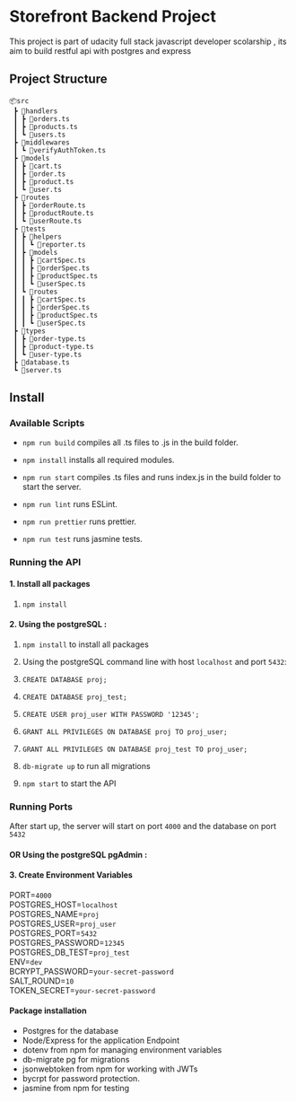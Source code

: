 # Storefront Backend Project

This project is part of udacity full stack javascript developer scolarship ,
its aim to build restful api with postgres and express

## Project Structure

```
📦src
 ┣ 📂handlers
 ┃ ┣ 📜orders.ts
 ┃ ┣ 📜products.ts
 ┃ ┗ 📜users.ts
 ┣ 📂middlewares
 ┃ ┗ 📜verifyAuthToken.ts
 ┣ 📂models
 ┃ ┣ 📜cart.ts
 ┃ ┣ 📜order.ts
 ┃ ┣ 📜product.ts
 ┃ ┗ 📜user.ts
 ┣ 📂routes
 ┃ ┣ 📜orderRoute.ts
 ┃ ┣ 📜productRoute.ts
 ┃ ┗ 📜userRoute.ts
 ┣ 📂tests
 ┃ ┣ 📂helpers
 ┃ ┃ ┗ 📜reporter.ts
 ┃ ┣ 📂models
 ┃ ┃ ┣ 📜cartSpec.ts
 ┃ ┃ ┣ 📜orderSpec.ts
 ┃ ┃ ┣ 📜productSpec.ts
 ┃ ┃ ┗ 📜userSpec.ts
 ┃ ┗ 📂routes
 ┃ ┃ ┣ 📜cartSpec.ts
 ┃ ┃ ┣ 📜orderSpec.ts
 ┃ ┃ ┣ 📜productSpec.ts
 ┃ ┃ ┗ 📜userSpec.ts
 ┣ 📂types
 ┃ ┣ 📜order-type.ts
 ┃ ┣ 📜product-type.ts
 ┃ ┗ 📜user-type.ts
 ┣ 📜database.ts
 ┗ 📜server.ts
```

## Install
### Available Scripts

*  `npm run build` compiles all .ts files to .js in the build folder.

*  `npm install` installs all required modules.

*  `npm run start` compiles .ts files and runs index.js in the build folder to start the server.

*  `npm run lint` runs ESLint.

*  `npm run prettier` runs prettier.

*  `npm run test` runs jasmine tests.

### Running the API

#### 1. Install all packages 

 1. `npm install `


#### 2. Using the postgreSQL :

1.  `npm install` to install all packages

2. Using the postgreSQL command line with host `localhost` and port `5432`:

1.  `CREATE DATABASE proj;`

2.  `CREATE DATABASE proj_test;`

3.  `CREATE USER proj_user WITH PASSWORD '12345';`

4.  `GRANT ALL PRIVILEGES ON DATABASE proj TO proj_user;`

5.  `GRANT ALL PRIVILEGES ON DATABASE proj_test TO proj_user;`

3.  `db-migrate up` to run all migrations

4.  `npm start` to start the API

### Running Ports 
After start up, the server will start on port `4000` and the database on port `5432`
#### OR Using the postgreSQL pgAdmin :

####  3. Create Environment Variables

PORT=`4000`\
POSTGRES_HOST=`localhost`\
POSTGRES_NAME=`proj`\
POSTGRES_USER=`proj_user`\
POSTGRES_PORT=`5432`\
POSTGRES_PASSWORD=`12345`\
POSTGRES_DB_TEST=`proj_test`\
ENV=`dev`\
BCRYPT_PASSWORD=`your-secret-password`\
SALT_ROUND=`10`\
TOKEN_SECRET=`your-secret-password`


####   Package installation

- Postgres for the database
- Node/Express for the application Endpoint 
- dotenv from npm for managing environment variables
- db-migrate pg for migrations
- jsonwebtoken from npm for working with JWTs
- bycrpt for password protection.
- jasmine from npm for testing
